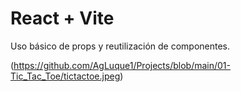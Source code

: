 # React + Vite

Uso básico de props y reutilización de componentes.

(https://github.com/AgLuque1/Projects/blob/main/01-Tic_Tac_Toe/tictactoe.jpeg)
